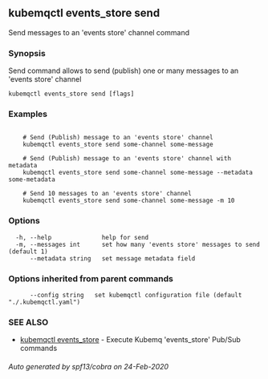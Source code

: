 ## kubemqctl events_store send

Send messages to an 'events store' channel command

### Synopsis

Send command allows to send (publish) one or many messages to an 'events store' channel

```
kubemqctl events_store send [flags]
```

### Examples

```

	# Send (Publish) message to an 'events store' channel
	kubemqctl events_store send some-channel some-message
	
	# Send (Publish) message to an 'events store' channel with metadata
	kubemqctl events_store send some-channel some-message --metadata some-metadata

	# Send 10 messages to an 'events store' channel
	kubemqctl events_store send some-channel some-message -m 10

```

### Options

```
  -h, --help              help for send
  -m, --messages int      set how many 'events store' messages to send (default 1)
      --metadata string   set message metadata field
```

### Options inherited from parent commands

```
      --config string   set kubemqctl configuration file (default "./.kubemqctl.yaml")
```

### SEE ALSO

* [kubemqctl events_store](kubemqctl_events_store.md)	 - Execute Kubemq 'events_store' Pub/Sub commands

###### Auto generated by spf13/cobra on 24-Feb-2020
